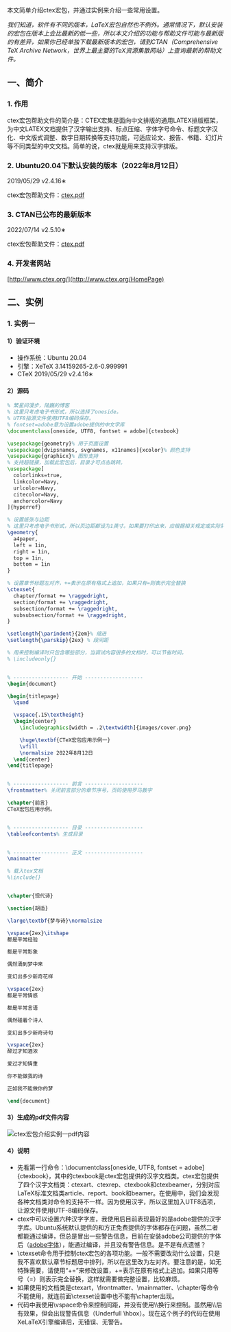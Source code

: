 本文简单介绍ctex宏包，并通过实例来介绍一些常用设置。

*我们知道，软件有不同的版本，LaTeX宏包自然也不例外。通常情况下，默认安装的宏包在版本上会比最新的低一些，所以本文介绍的功能与帮助文件可能与最新版的有差异，如果你已经单独下载最新版本的宏包，请到CTAN（Comprehensive TeX Archive Network，世界上最主要的TeX资源集散网站）上查询最新的帮助文件。*

## 一、简介

### 1. 作用
ctex宏包帮助文件的简介是：CTEX宏集是面向中文排版的通用LATEX排版框架，为中文LATEX文档提供了汉字输出支持、标点压缩、字体字号命令、标题文字汉化、中文版式调整、数字日期转换等支持功能，可适应论文、报告、书籍、幻灯片等不同类型的中文文档。简单的说，ctex就是用来支持汉字排版。

### 2. Ubuntu20.04下默认安装的版本（2022年8月12日）
2019/05/29 v2.4.16∗

ctex宏包帮助文件：[ctex.pdf](https://code.gitlink.org.cn/api/v1/repos/youling/latex-help-doc/raw/C/ctex.pdf?ref=master&access_token=504b568599ab24fcbd59a6296b0c2f87a835a98a)

### 3. CTAN已公布的最新版本
2022/07/14 v2.5.10∗

ctex宏包帮助文件：[ctex.pdf](https://mirrors.ustc.edu.cn/CTAN/language/chinese/ctex/ctex.pdf)

### 4. 开发者网站
[http://www.ctex.org/](http://www.ctex.org/HomePage)

## 二、实例

### 1. 实例一

#### 1）验证环境
- 操作系统：Ubuntu 20.04
- 引擎：XeTeX 3.14159265-2.6-0.999991
- CTeX 2019/05/29 v2.4.16∗

#### 2）源码
```latex
% 繁星间漫步，陆巍的博客
% 这里只考虑电子书形式，所以选择了oneside。
% UTF8指源文件使用UTF8编码保存。
% fontset=adobe意为设置adobe提供的中文字库
\documentclass[oneside, UTF8, fontset = adobe]{ctexbook}

\usepackage{geometry}% 用于页面设置
\usepackage[dvipsnames, svgnames, x11names]{xcolor}% 颜色支持
\usepackage{graphicx}% 图形支持
% 支持超链接，加载此宏包后，目录才可点击跳转。
\usepackage[
  colorlinks=true,
  linkcolor=Navy,
  urlcolor=Navy,
  citecolor=Navy,
  anchorcolor=Navy
]{hyperref}

% 设置纸张与边距
% 这里只考虑电子书形式，所以页边距都设为1英寸。如果要打印出来，应根据相关规定或实际需要进行调整。
\geometry{
  a4paper,
  left = 1in,
  right = 1in,
  top = 1in,
  bottom = 1in
}

% 设置章节标题左对齐，+=表示在原有格式上追加，如果只有=则表示完全替换
\ctexset{
  chapter/format += \raggedright,
  section/format += \raggedright,
  subsection/format += \raggedright,
  subsubsection/format += \raggedright,
}

\setlength{\parindent}{2em}% 缩进
\setlength{\parskip}{2ex} % 段间距

% 用来控制编译时只包含哪些部分，当调试内容很多的文档时，可以节省时间。
% \includeonly{}


% ------------------ 开始 -------------------
\begin{document}

\begin{titlepage}
  \quad

  \vspace{.15\textheight}
  \begin{center}
    \includegraphics[width = .2\textwidth]{images/cover.png}

    \huge\textbf{CTeX宏包应用示例一}
    \vfill
    \normalsize 2022年8月12日
  \end{center}  
\end{titlepage}


% ------------------ 前言 -------------------
\frontmatter% 关闭前言部分的章节序号，页码使用罗马数字

\chapter{前言}
CTeX宏包应用示例。


% ------------------ 目录 -------------------
\tableofcontents% 生成目录


% ------------------ 正文 -------------------
\mainmatter

% 载入tex文档
%\include{}


\chapter{现代诗}

\section{胡适}

\large\textbf{梦与诗}\normalsize

\vspace{2ex}\itshape
都是平常经验

都是平常影象

偶然涌到梦中来

变幻出多少新奇花样

\vspace{2ex}
都是平常情感

都是平常言语

偶然碰着个诗人

变幻出多少新奇诗句

\vspace{2ex}
醉过才知酒浓

爱过才知情重

你不能做我的诗

正如我不能做你的梦

\end{document}
```

#### 3）生成的pdf文件内容
![ctex宏包介绍实例一pdf内容](example1.png)

#### 4）说明
- 先看第一行命令：\documentclass[oneside, UTF8, fontset = adobe]{ctexbook}，其中的ctexbook是ctex宏包提供的汉字文档类。ctex宏包提供了四个汉字文档类：ctexart、ctexrep、ctexbook和ctexbeamer，分别对应LaTeX标准文档类article、report、book和beamer。在使用中，我们会发现各种文档类对命令的支持不一样。因为使用汉字，所以这里加入UTF8选项，让源文件使用UTF-8编码保存。
- ctex中可以设置六种汉字字库，我使用后目前表现最好的是adobe提供的汉字字库。Ubuntu系统默认提供的和方正免费提供的字体都存在问题，虽然二者都能通过编译，但总是冒出一些警告信息，目前在安装adobe公司提供的字体后（[adobe字体](https://github.com/shanyouli/Adobe-chinese-fonts)），能通过编译，并且没有警告信息。是不是有点遗憾？
- \ctexset命令用于控制ctex宏包的各项功能。一般不需要改动什么设置，只是我不喜欢默认章节标题居中排列，所以在这里改为左对齐。要注意的是，如无特殊需要，请使用“+=”来修改设置，+=表示在原有格式上追加。如果只用等号（=）则表示完全替换，这样就需要做完整设置，比较麻烦。
- 如果使用的文档类是ctexart，\frontmatter、\mainmatter、\chapter等命令不能使用，就连前面\ctexset设置中也不能有\chapter出现。
- 代码中我使用\vspace命令来控制间距，并没有使用\\\\换行来控制。虽然用\\\\后有效果，但会出现警告信息（Underfull \hbox）。现在这个例子的代码在使用XeLaTeX引擎编译后，无错误、无警告。